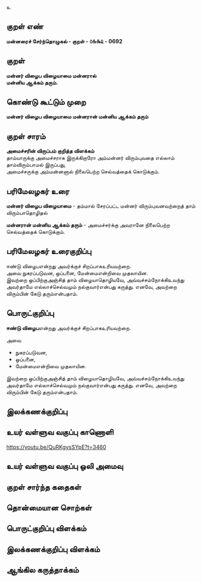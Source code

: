 உ

## குறள் எண் 

**மன்னரைச் சேர்ந்தொழுகல் - குறள் - ௦௬௯௨ - 0692**     

## குறள் 

**மன்னர் விழைப விழையாமை மன்னரால்  
மன்னிய ஆக்கம் தரும்.**  

## கொண்டு கூட்டும் முறை

**மன்னர் விழைப விழையாமை மன்னரான் மன்னிய ஆக்கம் தரும்**  

## குறள் சாரம் 

**அமைச்சரின் விருப்பம் குறித்த விளக்கம்**  
தாம்யாருக்கு அமைச்சராக இருக்கிறாரோ அம்மன்னர் விரும்புவதை எல்லாம் தாம்விரும்பாமல் இருப்பது,   
அமைச்சருக்கு அம்மன்னனால் நிலைபெற்ற செல்வத்தைக் கொடுக்கும்.  

## பரிமேலழகர் உரை


**மன்னர் விழைப விழையாமை** - தம்மால் சேரப்பட்ட மன்னர் விரும்புவனவற்றைத் தாம் விரும்பாதொழிதல்  

**மன்னரான் மன்னிய ஆக்கம் தரும்** - அமைச்சர்க்கு அவரானே நிலைபெற்ற செல்வத்தைக் கொடுக்கும்.  

## பரிமேலழகர் உரைகுறிப்பு   

ஈண்டு விழைபஎன்றது அவர்க்குச் சிறப்பாகஉரியவற்றை.   
அவை நுகரப்படுவன, ஒப்பனை, மேன்மைஎன்றிவை முதலாயின.  
இவற்றை ஒப்பிற்குஅஞ்சித் தாம் விழையாதொழியவே, அவ்வச்சம்நோக்கிஉவந்து அவர்தாமே எல்லாச்செல்வமும் நல்குவார்என்பது கருத்து. எனவே, அவற்றை விரும்பின் கேடு தரும்என்பதாம்.   

## பொருட்குறிப்பு 

**ஈண்டு விழைப**என்றது அவர்க்குச் சிறப்பாகஉரியவற்றை.     

அவை   
* நுகரப்படுவன,  
* ஒப்பனை,  
* மேன்மைஎன்றிவை முதலாயின.   

இவற்றை ஒப்பிற்குஅஞ்சித் தாம் விழையாதொழியவே, அவ்வச்சம்நோக்கிஉவந்து அவர்தாமே எல்லாச்செல்வமும் நல்குவார்என்பது கருத்து. எனவே, அவற்றை விரும்பின் கேடு தரும்என்பதாம்.   

## இலக்கணக்குறிப்பு  


## உயர் வள்ளுவ வகுப்பு காணொளி

https://youtu.be/QuRKgysSYpE?t=3460 

## உயர் வள்ளுவ வகுப்பு ஒலி அமைவு 

 
## குறள் சார்ந்த கதைகள் 


## தொன்மையான சொற்கள்


## பொருட்குறிப்பு விளக்கம்


## இலக்கணக்குறிப்பு விளக்கம்


## ஆங்கில கருத்தாக்கம் 


